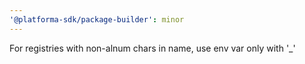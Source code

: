 ```yaml
---
'@platforma-sdk/package-builder': minor
---
```


For registries with non-alnum chars in name, use env var only with '\_'
